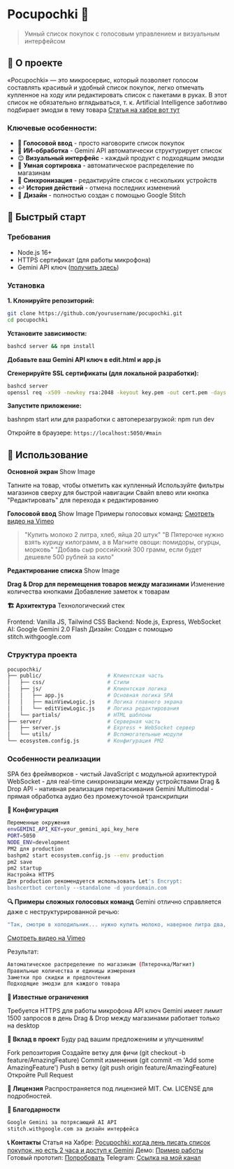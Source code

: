 # Pocupochki 🛒

> Умный список покупок с голосовым управлением и визуальным интерфейсом

## 🎯 О проекте

«Pocupochki» — это микросервис, который позволяет голосом составлять красивый и удобный список покупок, легко отмечать купленное на ходу или редактировать список с пакетами в руках. В этот список не обязательно вглядываться, т. к. Artificial Intelligence заботливо подбирает эмодзи в тему товара
[Статья на хабре вот тут](https://habr.com/ru/articles/913004/) 

### Ключевые особенности:

- 🎤 **Голосовой ввод** - просто наговорите список покупок
- 🤖 **ИИ-обработка** - Gemini API автоматически структурирует список
- 😊 **Визуальный интерфейс** - каждый продукт с подходящим эмодзи
- 🏪 **Умная сортировка** - автоматическое распределение по магазинам
- 👥 **Синхронизация** - редактируйте список с нескольких устройств
- ↩️ **История действий** - отмена последних изменений
- 🎨 **Дизайн** - полностью создан с помощью Google Stitch 

## 🚀 Быстрый старт

### Требования

- Node.js 16+
- HTTPS сертификат (для работы микрофона)
- Gemini API ключ ([получить здесь](https://makersuite.google.com/app/apikey))

### Установка

**1. Клонируйте репозиторий:**
```bash
git clone https://github.com/yourusername/pocupochki.git
cd pocupochki
```
**Установите зависимости:**
```bash
bashcd server && npm install
```
**Добавьте ваш Gemini API ключ в edit.html и app.js**

**Сгенерируйте SSL сертификаты (для локальной разработки):**
```bash
bashcd server
openssl req -x509 -newkey rsa:2048 -keyout key.pem -out cert.pem -days 365 -nodes
```
**Запустите приложение:**

bashnpm start
или для разработки с автоперезагрузкой:
npm run dev

Откройте в браузере: `https://localhost:5050/#main`

## 📱 Использование
**Основной экран**
Show Image

Тапните на товар, чтобы отметить как купленный
Используйте фильтры магазинов сверху для быстрой навигации
Свайп влево или кнопка "Редактировать" для перехода к редактированию

**Голосовой ввод**
Show Image
Примеры голосовых команд:
[Смотреть видео на Vimeo](https://vimeo.com/1087793576?share=copy)

> "Купить молоко 2 литра, хлеб, яйца 20 штук"
"В Пятерочке нужно взять курицу килограмм, а в Магните овощи: помидоры, огурцы, морковь"
"Добавь сыр российский 300 грамм, если будет дешевле 500 рублей за кило"

**Редактирование списка**
Show Image

**Drag & Drop для перемещения товаров между магазинами**
Изменение количества кнопками
Добавление заметок к товарам

**🏗️ Архитектура**
Технологический стек

Frontend: Vanilla JS, Tailwind CSS
Backend: Node.js, Express, WebSocket
AI: Google Gemini 2.0 Flash
Дизайн: Создан с помощью stitch.withgoogle.com

### Структура проекта
```bash
pocupochki/
├── public/                     # Клиентская часть
│   ├── css/                    # Стили
│   ├── js/                     # Клиентская логика
│   │   ├── app.js              # Основная логика SPA
│   │   ├── mainViewLogic.js    # Логика главного экрана
│   │   └── editViewLogic.js    # Логика редактирования
│   └── partials/               # HTML шаблоны
├── server/                     # Серверная часть
│   ├── server.js               # Express + WebSocket сервер
│   └── utils/                  # Вспомогательные модули
└── ecosystem.config.js         # Конфигурация PM2
```
### Особенности реализации

SPA без фреймворков - чистый JavaScript с модульной архитектурой
WebSocket - для real-time синхронизации между устройствами
Drag & Drop API - нативная реализация перетаскивания
Gemini Multimodal - прямая обработка аудио без промежуточной транскрипции

**🔧 Конфигурация**
```bash
Переменные окружения
envGEMINI_API_KEY=your_gemini_api_key_here
PORT=5050
NODE_ENV=development
PM2 для production
bashpm2 start ecosystem.config.js --env production
pm2 save
pm2 startup
Настройка HTTPS
Для production рекомендуется использовать Let's Encrypt:
bashcertbot certonly --standalone -d yourdomain.com
```

**🔍 Примеры сложных голосовых команд**
Gemini отлично справляется даже с неструктурированной речью:
```bash
"Так, смотрю в холодильник... нужно купить молоко, наверное литра два, яйца штук 30, они заканчиваются, сметану возьми пожирнее, творог обезжиренный грамм 500, если будет со скидкой - возьми больше, ещё нужны овощи на салат - помидоры, огурцы, перец болгарский красный именно, зелень какую-нибудь, в Пятерочке обычно дешевле овощи, а молочку лучше в Магните брать"
```
[Смотреть видео на Vimeo](https://vimeo.com/1087793576?share=copy)

Результат:
```bash
Автоматическое распределение по магазинам (Пятерочка/Магнит)
Правильные количества и единицы измерения
Заметки про скидки и предпочтения
Подходящие эмодзи для каждого товара
```

**🚧 Известные ограничения**

Требуется HTTPS для работы микрофона
API ключ Gemini имеет лимит 1500 запросов в день
Drag & Drop между магазинами работает только на desktop

**🤝 Вклад в проект**
Буду рад вашим предложениям и улучшениям!

Fork репозитория
Создайте ветку для фичи (git checkout -b feature/AmazingFeature)
Commit изменения (git commit -m 'Add some AmazingFeature')
Push в ветку (git push origin feature/AmazingFeature)
Откройте Pull Request

**📝 Лицензия**
Распространяется под лицензией MIT. См. LICENSE для подробностей.

**🙏 Благодарности**
```bash
Google Gemini за потрясающий AI API
stitch.withgoogle.com за дизайн интерфейса
```

**📞 Контакты**
Статья на Хабре: [Pocupochki: когда лень писать список покупок, но есть 2 часа и доступ к Gemini](https://habr.com/ru/article/edit/913004/)
Демо: [Пример работы](http://vetaone.site/Pocupochki/)
Готовый прототип: [Попробовать](https://77.239.115.167:5050/#main)
Telegram: [Ссылка на мой канал](https://t.me/VETA14)
